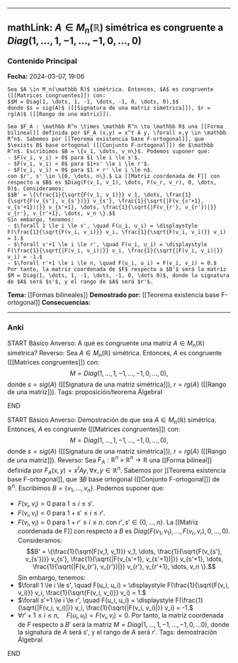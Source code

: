 
---
mathLink: $A \in M_n(\mathbb R)$ simétrica es congruente a $Diag(1, \dots, 1, -1, \dots, -1, 0, \dots, 0)$
---
### Contenido Principal

**Fecha:** 2024-03-07, 19:06

```ad-theorem
Sea $A \in M_n(\mathbb R)$ simétrica. Entonces, $A$ es congruente ([[Matrices congruentes]]) con:
$$M = Diag(1, \dots, 1, -1, \dots, -1, 0, \dots, 0),$$
donde $s = sig(A)$ ([[Signatura de una matriz simétrica]]), $r = rg(A)$ ([[Rango de una matriz]]).
```

```ad-proof
Sea $F_A : \mathbb R^n \times \mathbb R^n \to \mathbb R$ una [[Forma bilineal]] definida por $F_A (x,y) = x^t A y, \forall x,y \in \mathbb R^n$. Sabemos por [[Teorema existencia base F-ortogonal]], que $\exists B$ base ortogonal ([[Conjunto F-ortogonal]]) de $\mathbb R^n$. Escribimos $B = \{v_1, \dots, v_n\}$. Podemos suponer que:
- $F(v_i, v_i) > 0$ para $1 \le i \le s'$.
- $F(v_i, v_i) < 0$ para $1+s' \le i \le r'$.
- $F(v_i, v_i) = 0$ para $1 + r' \le i \le n$.
con $r', s' \in \{0, \dots, n\}.$ La [[Matriz coordenada de F]] con respecto a $B$ es $Diag(F(v_1, v_1), \dots, F(v_r, v_r), 0, \dots, 0)$. Consideramos:
$$B' = \{\frac{1}{\sqrt{F(v_1, v_1)}} v_1, \dots, \frac{1}{\sqrt{F(v_{s'}, v_{s'})}} v_{s'}, \frac{1}{\sqrt{|F(v_{s'+1}, v_{s'+1})|}} v_{s'+1}, \dots, \frac{1}{\sqrt{|F(v_{r'}, v_{r'})|}} v_{r'}, v_{r'+1}, \dots, v_n \}.$$
Sin embargo, tenemos:
- $\forall 1 \le i \le s', \quad F(u_i, u_i) = \displaystyle F(\frac{1}{\sqrt{F(v_i, v_i)}} v_i, \frac{1}{\sqrt{F(v_i, v_i)}} v_i) = 1.$
- $\forall s'+1 \le i \le r', \quad F(u_i, u_i) = \displaystyle F(\frac{1}{\sqrt{|F(v_i, v_i)|}} v_i, \frac{1}{\sqrt{|F(v_i, v_i)|}} v_i) = -1.$
- $\forall r'+1 \le i \le n, \quad F(u_i, u_i) = F(v_i, v_i) = 0.$
Por tanto, la matriz coordenada de $F$ respecto a $B'$ será la matriz $M = Diag(1, \dots, 1, -1, \dots, -1, 0, \dots 0)$, donde la signatura de $A$ será $s'$, y el rango de $A$ será $r'$.
```


**Tema:** [[Formas bilineales]]
**Demostrado por:** [[Teorema existencia base F-ortogonal]]
**Consecuencias:**

---
### Anki

START
Básico
Anverso: A qué es congruente una matriz $A \in M_n(\mathbb R)$ simétrica?
Reverso: Sea $A \in M_n(\mathbb R)$ simétrica. Entonces, $A$ es congruente ([[Matrices congruentes]]) con:
$$M = Diag(1, \dots, 1, -1, \dots, -1, 0, \dots, 0),$$
donde $s = sig(A)$ ([[Signatura de una matriz simétrica]]), $r = rg(A)$ ([[Rango de una matriz]]).
Tags: proposición/teorema ÁlgebraI
<!--ID: 1709836068061-->
END

START
Básico
Anverso: Demostración de que sea $A \in M_n(\mathbb R)$ simétrica. Entonces, $A$ es congruente ([[Matrices congruentes]]) con:
$$M = Diag(1, \dots, 1, -1, \dots, -1, 0, \dots, 0),$$
donde $s = sig(A)$ ([[Signatura de una matriz simétrica]]), $r = rg(A)$ ([[Rango de una matriz]]).
Reverso: Sea $F_A : \mathbb R^n \times \mathbb R^n \to \mathbb R$ una [[Forma bilineal]] definida por $F_A (x,y) = x^t A y, \forall x,y \in \mathbb R^n$. Sabemos por [[Teorema existencia base F-ortogonal]], que $\exists B$ base ortogonal ([[Conjunto F-ortogonal]]) de $\mathbb R^n$. Escribimos $B = \{v_1, \dots, v_n\}$. Podemos suponer que:
- $F(v_i, v_i) > 0$ para $1 \le i \le s'$.
- $F(v_i, v_i) < 0$ para $1+s' \le i \le r'$.
- $F(v_i, v_i) = 0$ para $1 + r' \le i \le n$.
con $r', s' \in \{0, \dots, n\}.$ La [[Matriz coordenada de F]] con respecto a $B$ es $Diag(F(v_1, v_1), \dots, F(v_r, v_r), 0, \dots, 0)$. Consideramos:
$$B' = \{\frac{1}{\sqrt{F(v_1, v_1)}} v_1, \dots, \frac{1}{\sqrt{F(v_{s'}, v_{s'})}} v_{s'}, \frac{1}{\sqrt{|F(v_{s'+1}, v_{s'+1})|}} v_{s'+1}, \dots, \frac{1}{\sqrt{|F(v_{r'}, v_{r'})|}} v_{r'}, v_{r'+1}, \dots, v_n \}.$$
Sin embargo, tenemos:
- $\forall 1 \le i \le s', \quad F(u_i, u_i) = \displaystyle F(\frac{1}{\sqrt{F(v_i, v_i)}} v_i, \frac{1}{\sqrt{F(v_i, v_i)}} v_i) = 1.$
- $\forall s'+1 \le i \le r', \quad F(u_i, u_i) = \displaystyle F(\frac{1}{\sqrt{|F(v_i, v_i)|}} v_i, \frac{1}{\sqrt{|F(v_i, v_i)|}} v_i) = -1.$
- $\forall r'+1 \le i \le n, \quad F(u_i, u_i) = F(v_i, v_i) = 0.$
Por tanto, la matriz coordenada de $F$ respecto a $B'$ será la matriz $M = Diag(1, \dots, 1, -1, \dots, -1, 0, \dots 0)$, donde la signatura de $A$ será $s'$, y el rango de $A$ será $r'$.
Tags: demostración ÁlgebraI
<!--ID: 1709836068065-->
END